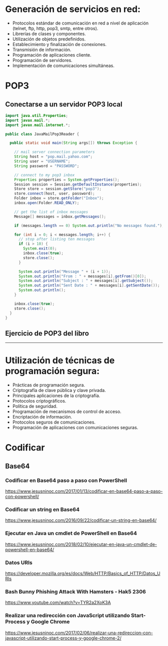 # Generación de servicios en red:
 -	Protocolos estándar de comunicación en red a nivel de aplicación (telnet, ftp, http, pop3, smtp, entre otros).
 -	Librerías de clases y componentes.
 -	Utilización de objetos predefinidos.
 -	Establecimiento y finalización de conexiones.
 -	Transmisión de información.
 -	Programación de aplicaciones cliente.
 - Programación de servidores.
 -	Implementación de comunicaciones simultáneas.

# POP3
## Conectarse a un servidor POP3 local
```Java
import java.util.Properties;
import javax.mail.*;
import javax.mail.internet.*;

public class JavaMailPop3Reader {

  public static void main(String args[]) throws Exception {

    // mail server connection parameters
    String host = "pop.mail.yahoo.com";
    String user = "USERNAME";
    String password = "PASSWORD";

    // connect to my pop3 inbox
    Properties properties = System.getProperties();
    Session session = Session.getDefaultInstance(properties);
    Store store = session.getStore("pop3");
    store.connect(host, user, password);
    Folder inbox = store.getFolder("Inbox");
    inbox.open(Folder.READ_ONLY);

    // get the list of inbox messages
    Message[] messages = inbox.getMessages();

    if (messages.length == 0) System.out.println("No messages found.");

    for (int i = 0; i < messages.length; i++) {
      // stop after listing ten messages
      if (i > 10) {
        System.exit(0);
        inbox.close(true);
        store.close();
      }

      System.out.println("Message " + (i + 1));
      System.out.println("From : " + messages[i].getFrom()[0]);
      System.out.println("Subject : " + messages[i].getSubject());
      System.out.println("Sent Date : " + messages[i].getSentDate());
      System.out.println();
    }

    inbox.close(true);
    store.close();
  }
}
```

## Ejercicio de POP3 del libro

--------------------

# Utilización de técnicas de programación segura:
 -	Prácticas de programación segura.
 -	Criptografía de clave pública y clave privada.
 -	Principales aplicaciones de la criptografía.
 -	Protocolos criptográficos.
 -	Política de seguridad.
 -	Programación de mecanismos de control de acceso.
 -	Encriptación de información.
 -	Protocolos seguros de comunicaciones.
 -	Programación de aplicaciones con comunicaciones seguras.

# Codificar
## Base64
### Codificar en Base64 paso a paso con PowerShell
https://www.jesusninoc.com/2017/01/13/codificar-en-base64-paso-a-paso-con-powershell/
### Codificar un string en Base64
https://www.jesusninoc.com/2016/09/22/codificar-un-string-en-base64/
### Ejecutar en Java un cmdlet de PowerShell en Base64
https://www.jesusninoc.com/2018/02/10/ejecutar-en-java-un-cmdlet-de-powershell-en-base64/
### Datos URIs
https://developer.mozilla.org/es/docs/Web/HTTP/Basics_of_HTTP/Datos_URIs
### Bash Bunny Phishing Attack With Hamsters - Hak5 2306
https://www.youtube.com/watch?v=TYR2a2XoK3A
### Realizar una redirección con JavaScript utilizando Start-Process y Google Chrome
https://www.jesusninoc.com/2017/02/06/realizar-una-redireccion-con-javascript-utilizando-start-process-y-google-chrome-2/

